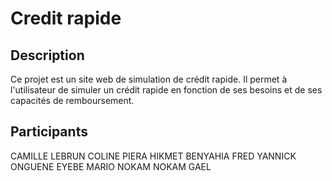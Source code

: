 # Credit rapide 

## Description
Ce projet est un site web de simulation de crédit rapide. Il permet à l'utilisateur de simuler un crédit rapide en fonction de ses besoins et de ses capacités de remboursement.

## Participants
CAMILLE LEBRUN 
COLINE PIERA
HIKMET BENYAHIA
FRED YANNICK ONGUENE EYEBE
MARIO NOKAM NOKAM GAEL
